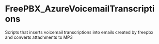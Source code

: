 # FreePBX_AzureVoicemailTranscriptions
Scripts that inserts voicemail transcriptions into emails created by freepbx and converts attachments to MP3
